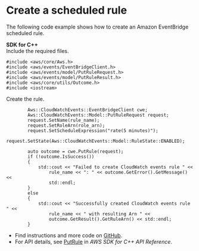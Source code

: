 # Create a scheduled rule<a name="eventbridge_PutRule_cpp_topic"></a>

The following code example shows how to create an Amazon EventBridge scheduled rule\.

**SDK for C\+\+**  
Include the required files\.  

```
#include <aws/core/Aws.h>
#include <aws/events/EventBridgeClient.h>
#include <aws/events/model/PutRuleRequest.h>
#include <aws/events/model/PutRuleResult.h>
#include <aws/core/utils/Outcome.h>
#include <iostream>
```
Create the rule\.  

```
        Aws::CloudWatchEvents::EventBridgeClient cwe;
        Aws::CloudWatchEvents::Model::PutRuleRequest request;
        request.SetName(rule_name);
        request.SetRoleArn(role_arn);
        request.SetScheduleExpression("rate(5 minutes)");
        request.SetState(Aws::CloudWatchEvents::Model::RuleState::ENABLED);

        auto outcome = cwe.PutRule(request);
        if (!outcome.IsSuccess())
        {
            std::cout << "Failed to create CloudWatch events rule " <<
                rule_name << ": " << outcome.GetError().GetMessage() <<
                std::endl;
        }
        else
        {
            std::cout << "Successfully created CloudWatch events rule " <<
                rule_name << " with resulting Arn " <<
                outcome.GetResult().GetRuleArn() << std::endl;
        }
```
+  Find instructions and more code on [GitHub](https://github.com/awsdocs/aws-doc-sdk-examples/tree/main/cpp/example_code/eventbridge#code-examples)\. 
+  For API details, see [PutRule](https://docs.aws.amazon.com/goto/SdkForCpp/eventbridge-2015-10-07/PutRule) in *AWS SDK for C\+\+ API Reference*\. 